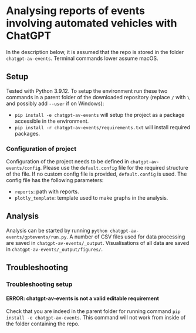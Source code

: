# Analysing reports of events involving automated vehicles with ChatGPT

In the description below, it is assumed that the repo is stored in the folder `chatgpt-av-events`. Terminal commands lower assume macOS.

## Setup
Tested with Python 3.9.12. To setup the environment run these two commands in a parent folder of the downloaded repository (replace `/` with `\` and possibly add `--user` if on Windows):
- `pip install -e chatgpt-av-events` will setup the project as a package accessible in the environment.
- `pip install -r chatgpt-av-events/requirements.txt` will install required packages.

### Configuration of project
Configuration of the project needs to be defined in `chatgpt-av-events/config`. Please use the `default.config` file for the required structure of the file. If no custom config file is provided, `default.config` is used. The config file has the following parameters:
* `reports`: path with reports.
* `plotly_template`: template used to make graphs in the analysis.

## Analysis
Analysis can be started by running `python chatgpt-av-events/gptevents/run.py`. A number of CSV files used for data processing are saved in `chatgpt-av-events/_output`. Visualisations of all data are saved in `chatgpt-av-events/_output/figures/`.

## Troubleshooting
### Troubleshooting setup
#### ERROR: chatgpt-av-events is not a valid editable requirement
Check that you are indeed in the parent folder for running command `pip install -e chatgpt-av-events`. This command will not work from inside of the folder containing the repo.